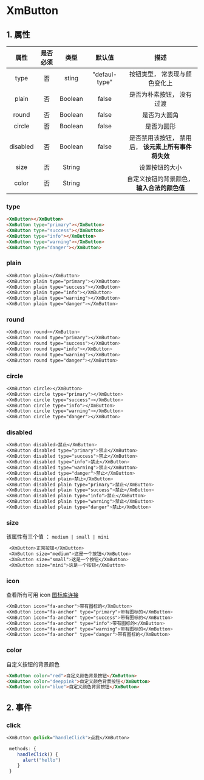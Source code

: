 # XmButton

## 1. 属性

|   属性   | 是否必须 |  类型   |    默认值     |                         描述                         |
| :------: | :------: | :-----: | :-----------: | :--------------------------------------------------: |
|   type   |    否    |  sting  | "defaul-type" |            按钮类型， 常表现与颜色变化上             |
|  plain   |    否    | Boolean |     false     |              是否为朴素按钮， 没有过渡               |
|  round   |    否    | Boolean |     false     |                     是否为大圆角                     |
|  circle  |    否    | Boolean |     false     |                      是否为圆形                      |
| disabled |    否    | Boolean |     false     | 是否禁用该按钮， 禁用后， **该元素上所有事件将失效** |
|   size   |    否    | String  |               |                    设置按钮的大小                    |
|  color   |    否    | String  |               |     自定义按钮的背景颜色， **输入合法的颜色值**      |



### **type**

```html
<XmButton></XmButton>
<XmButton type="primary"></XmButton>
<XmButton type="success"></XmButton>
<XmButton type="info"></XmButton>
<XmButton type="warning"></XmButton>
<XmButton type="danger"></XmButton>
```



### plain

```css
<XmButton plain></XmButton>
<XmButton plain type="primary"></XmButton>
<XmButton plain type="success"></XmButton>
<XmButton plain type="info"></XmButton>
<XmButton plain type="warning"></XmButton>
<XmButton plain type="danger"></XmButton>
```



### round

```css
<XmButton round></XmButton>
<XmButton round type="primary"></XmButton>
<XmButton round type="success"></XmButton>
<XmButton round type="info"></XmButton>
<XmButton round type="warning"></XmButton>
<XmButton round type="danger"></XmButton>
```



### circle

```css
<XmButton circle></XmButton>
<XmButton circle type="primary"></XmButton>
<XmButton circle type="success"></XmButton>
<XmButton circle type="info"></XmButton>
<XmButton circle type="warning"></XmButton>
<XmButton circle type="danger"></XmButton>
```



### disabled

```css
<XmButton disabled>禁止</XmButton>
<XmButton disabled type="primary">禁止</XmButton>
<XmButton disabled type="success">禁止</XmButton>
<XmButton disabled type="info">禁止</XmButton>
<XmButton disabled type="warning">禁止</XmButton>
<XmButton disabled type="danger">禁止</XmButton>
<XmButton disabled plain>禁止</XmButton>
<XmButton disabled plain type="primary">禁止</XmButton>
<XmButton disabled plain type="success">禁止</XmButton>
<XmButton disabled plain type="info">禁止</XmButton>
<XmButton disabled plain type="warning">禁止</XmButton>
<XmButton disabled plain type="danger">禁止</XmButton>
```



### size

该属性有三个值 ： `medium | small | mini`

```css
 <XmButton>正常按钮</XmButton>
 <XmButton size="medium">这是一个按钮</XmButton>
 <XmButton size="small">这是一个按钮</XmButton>
 <XmButton size="mini">这是一个按钮</XmButton>
```



### icon

查看所有可用 icon [图标库连接](http://www.fontawesome.com.cn/faicons/)

```css
<XmButton icon="fa-anchor">带有图标的</XmButton>
<XmButton icon="fa-anchor" type="primary">带有图标的</XmButton>
<XmButton icon="fa-anchor" type="success">带有图标的</XmButton>
<XmButton icon="fa-anchor" type="info">带有图标的</XmButton>
<XmButton icon="fa-anchor" type="warning">带有图标的</XmButton>
<XmButton icon="fa-anchor" type="danger">带有图标的</XmButton>
```



### color

自定义按钮的背景颜色

```html
<XmButton color="red">自定义颜色背景按钮</XmButton>
<XmButton color="deeppink">自定义颜色背景按钮</XmButton>
<XmButton color="blue">自定义颜色背景按钮</XmButton>
```



## 2. 事件

### click

```css
<XmButton @click="handleClick">点我</XmButton>
```

```javascript
 methods: {
    handleClick() {
      alert("hello")
    }
 }
```

